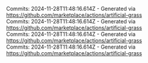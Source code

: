 Commits: 2024-11-28T11:48:16.614Z - Generated via https://github.com/marketplace/actions/artificial-grass
<br>
Commits: 2024-11-28T11:48:16.614Z - Generated via https://github.com/marketplace/actions/artificial-grass
<br>
Commits: 2024-11-28T11:48:16.614Z - Generated via https://github.com/marketplace/actions/artificial-grass
<br>
Commits: 2024-11-28T11:48:16.614Z - Generated via https://github.com/marketplace/actions/artificial-grass
<br>
